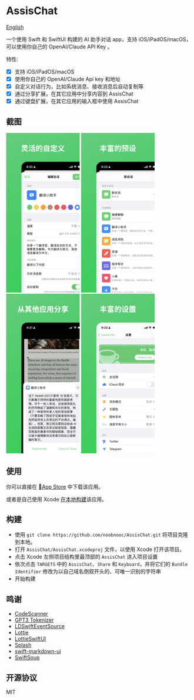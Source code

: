 # AssisChat

[English](./README.md)

一个使用 Swift 和 SwiftUI 构建的 AI 助手对话 app，支持 iOS/iPadOS/macOS，可以使用你自己的 OpenAI/Claude API Key 。

特性:

- [x] 支持 iOS/iPadOS/macOS
- [x] 使用你自己的 OpenAI/Claude Api key 和地址
- [x] 自定义对话行为，比如系统消息、接收消息后自动复制等
- [x] 通过分享扩展，在其它应用中分享内容到 AssisChat
- [x] 通过键盘扩展，在其它应用的输入框中使用 AssisChat

## 截图

<p float="left">
  <img src="./images/ios.zh.1.png" width="200" />
  <img src="./images/ios.zh.2.png" width="200" />
  <img src="./images/ios.zh.3.png" width="200" />
  <img src="./images/ios.zh.4.png" width="200" />
</p>

## 使用

你可以直接在 [App Store](https://apps.apple.com/us/app/assischat-ai-assistant-chat/id6446092669) 中下载该应用。

或者是自己使用 Xcode [在本地构建](#构建)该应用。

## 构建

- 使用 `git clone https://github.com/noobnooc/AssisChat.git` 将项目克隆到本地。
- 打开 `AssisChat/AssisChat.xcodeproj` 文件，以使用 Xcode 打开该项目。
- 点击 Xcode 左侧项目结构里最顶部的 `AssisChat` 进入项目设置
- 依次点击 `TARGETS` 中的 `AssisChat`、`Share` 和 `Keyboard`，并将它们的 `Bundle Identifier` 修改为以自己域名倒叙开头的、可唯一识别的字符串
- 开始构建

## 鸣谢

- [CodeScanner](https://github.com/twostraws/CodeScanner)
- [GPT3 Tokenizer](https://github.com/aespinilla/GPT3-Tokenizer)
- [LDSwiftEventSource](https://github.com/launchdarkly/swift-eventsource)
- [Lottie](https://github.com/airbnb/lottie-ios)
- [LottieSwiftUI](https://github.com/LukasHromadnik/Lottie-SwiftUI)
- [Splash](https://github.com/JohnSundell/Splash)
- [swift-markdown-ui](https://github.com/gonzalezreal/MarkdownUI)
- [SwiftSoup](https://github.com/scinfu/SwiftSoup)

## 开源协议

MIT
